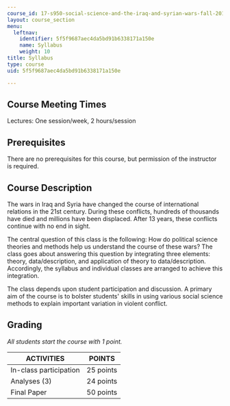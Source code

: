 ```yaml
---
course_id: 17-s950-social-science-and-the-iraq-and-syrian-wars-fall-2016
layout: course_section
menu:
  leftnav:
    identifier: 5f5f9687aec4da5bd91b6338171a150e
    name: Syllabus
    weight: 10
title: Syllabus
type: course
uid: 5f5f9687aec4da5bd91b6338171a150e

---
```


Course Meeting Times
--------------------

Lectures: One session/week, 2 hours/session

Prerequisites
-------------

There are no prerequisites for this course, but permission of the instructor is required.

Course Description
------------------

The wars in Iraq and Syria have changed the course of international relations in the 21st century. During these conflicts, hundreds of thousands have died and millions have been displaced. After 13 years, these conflicts continue with no end in sight.

The central question of this class is the following: How do political science theories and methods help us understand the course of these wars? The class goes about answering this question by integrating three elements: theory, data/description, and application of theory to data/description. Accordingly, the syllabus and individual classes are arranged to achieve this integration.

The class depends upon student participation and discussion. A primary aim of the course is to bolster students' skills in using various social science methods to explain important variation in violent conflict.

Grading
-------

_All students start the course with 1 point._

| ACTIVITIES | POINTS |
| --- | --- |
| In-class participation | 25 points |
| Analyses (3) | 24 points |
| Final Paper | 50 points